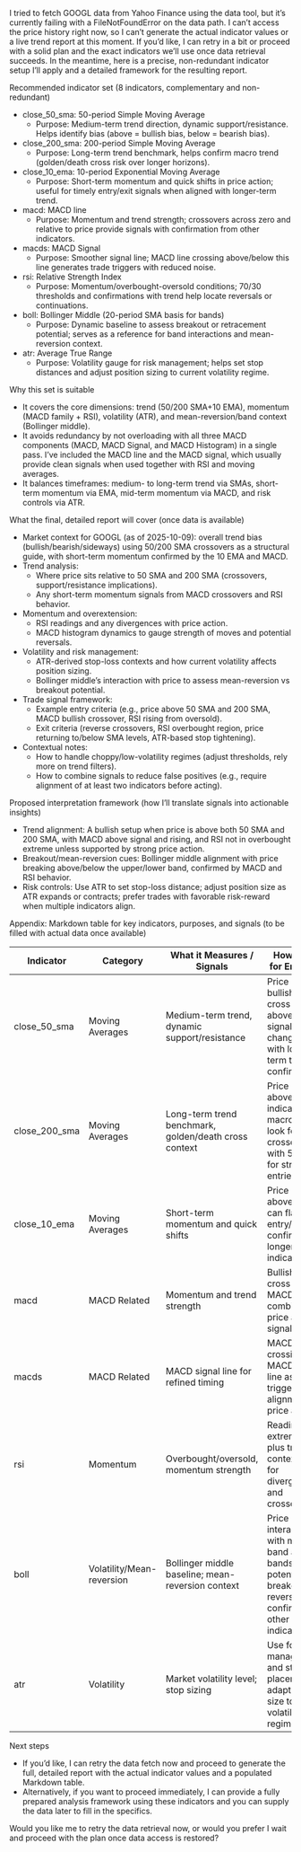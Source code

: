 I tried to fetch GOOGL data from Yahoo Finance using the data tool, but it’s currently failing with a FileNotFoundError on the data path. I can’t access the price history right now, so I can’t generate the actual indicator values or a live trend report at this moment. If you’d like, I can retry in a bit or proceed with a solid plan and the exact indicators we’ll use once data retrieval succeeds. In the meantime, here is a precise, non-redundant indicator setup I’ll apply and a detailed framework for the resulting report.

Recommended indicator set (8 indicators, complementary and non-redundant)
- close_50_sma: 50-period Simple Moving Average
  - Purpose: Medium-term trend direction, dynamic support/resistance. Helps identify bias (above = bullish bias, below = bearish bias).
- close_200_sma: 200-period Simple Moving Average
  - Purpose: Long-term trend benchmark, helps confirm macro trend (golden/death cross risk over longer horizons).
- close_10_ema: 10-period Exponential Moving Average
  - Purpose: Short-term momentum and quick shifts in price action; useful for timely entry/exit signals when aligned with longer-term trend.
- macd: MACD line
  - Purpose: Momentum and trend strength; crossovers across zero and relative to price provide signals with confirmation from other indicators.
- macds: MACD Signal
  - Purpose: Smoother signal line; MACD line crossing above/below this line generates trade triggers with reduced noise.
- rsi: Relative Strength Index
  - Purpose: Momentum/overbought-oversold conditions; 70/30 thresholds and confirmations with trend help locate reversals or continuations.
- boll: Bollinger Middle (20-period SMA basis for bands)
  - Purpose: Dynamic baseline to assess breakout or retracement potential; serves as a reference for band interactions and mean-reversion context.
- atr: Average True Range
  - Purpose: Volatility gauge for risk management; helps set stop distances and adjust position sizing to current volatility regime.

Why this set is suitable
- It covers the core dimensions: trend (50/200 SMA+10 EMA), momentum (MACD family + RSI), volatility (ATR), and mean-reversion/band context (Bollinger middle).
- It avoids redundancy by not overloading with all three MACD components (MACD, MACD Signal, and MACD Histogram) in a single pass. I’ve included the MACD line and the MACD signal, which usually provide clean signals when used together with RSI and moving averages.
- It balances timeframes: medium- to long-term trend via SMAs, short-term momentum via EMA, mid-term momentum via MACD, and risk controls via ATR.

What the final, detailed report will cover (once data is available)
- Market context for GOOGL (as of 2025-10-09): overall trend bias (bullish/bearish/sideways) using 50/200 SMA crossovers as a structural guide, with short-term momentum confirmed by the 10 EMA and MACD.
- Trend analysis:
  - Where price sits relative to 50 SMA and 200 SMA (crossovers, support/resistance implications).
  - Any short-term momentum signals from MACD crossovers and RSI behavior.
- Momentum and overextension:
  - RSI readings and any divergences with price action.
  - MACD histogram dynamics to gauge strength of moves and potential reversals.
- Volatility and risk management:
  - ATR-derived stop-loss contexts and how current volatility affects position sizing.
  - Bollinger middle’s interaction with price to assess mean-reversion vs breakout potential.
- Trade signal framework:
  - Example entry criteria (e.g., price above 50 SMA and 200 SMA, MACD bullish crossover, RSI rising from oversold).
  - Exit criteria (reverse crossovers, RSI overbought region, price returning to/below SMA levels, ATR-based stop tightening).
- Contextual notes:
  - How to handle choppy/low-volatility regimes (adjust thresholds, rely more on trend filters).
  - How to combine signals to reduce false positives (e.g., require alignment of at least two indicators before acting).

Proposed interpretation framework (how I’ll translate signals into actionable insights)
- Trend alignment: A bullish setup when price is above both 50 SMA and 200 SMA, with MACD above signal and rising, and RSI not in overbought extreme unless supported by strong price action.
- Breakout/mean-reversion cues: Bollinger middle alignment with price breaking above/below the upper/lower band, confirmed by MACD and RSI behavior.
- Risk controls: Use ATR to set stop-loss distance; adjust position size as ATR expands or contracts; prefer trades with favorable risk-reward when multiple indicators align.

Appendix: Markdown table for key indicators, purposes, and signals (to be filled with actual data once available)

| Indicator | Category | What it Measures / Signals | How to Use for Entry/Exit |
|-----------|----------|----------------------------|---------------------------|
| close_50_sma | Moving Averages | Medium-term trend, dynamic support/resistance | Price above → bullish bias; cross above/below signal trend changes; use with longer-term trend for confirmation |
| close_200_sma | Moving Averages | Long-term trend benchmark, golden/death cross context | Price above/below indicates macro trend; look for crossovers with 50 SMA for strategic entries |
| close_10_ema | Moving Averages | Short-term momentum and quick shifts | Price crossing above/below can flag entry/exit; confirm with longer-term indicators |
| macd | MACD Related | Momentum and trend strength | Bullish/bearish cross with MACD line; combine with price and RSI signals |
| macds | MACD Related | MACD signal line for refined timing | MACD line crossing MACDs signal line as triggers; seek alignment with price action |
| rsi | Momentum | Overbought/oversold, momentum strength | Readings near extreme levels plus trend context; look for divergences and crossovers |
| boll | Volatility/Mean-reversion | Bollinger middle baseline; mean-reversion context | Price interactions with middle band and bands indicate potential breakouts or reversals; confirm with other indicators |
| atr | Volatility | Market volatility level; stop sizing | Use for risk management and stop placement; adapt position size to volatility regime |

Next steps
- If you’d like, I can retry the data fetch now and proceed to generate the full, detailed report with the actual indicator values and a populated Markdown table.
- Alternatively, if you want to proceed immediately, I can provide a fully prepared analysis framework using these indicators and you can supply the data later to fill in the specifics.

Would you like me to retry the data retrieval now, or would you prefer I wait and proceed with the plan once data access is restored?
